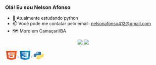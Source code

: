 ### Olá! Eu sou Nelson Afonso

- 🌱 Atualmente estudando python
- 📫 Você pode me contatar pelo email: nelsonafonso412@gmail.com
- 🗺 Moro em Camaçari/BA

<div align="center">
  <a href="https://github.com/Nelson-Afonso404">
  <img height="180em" src="https://github-readme-stats.vercel.app/api?username=Nelson-Afonso404&show_icons=true&theme=dark&include_all_commits=true&count_private=true"/>
  <img height="160em" src="https://github-readme-stats.vercel.app/api/top-langs/?username=Nelson-Afonso404&layout=compact&langs_count=7&theme=dark"/>
</div>
  <div style="display: inline_block"><br>
  <img align="center" alt="Rafa-HTML" height="30" width="40" src="https://raw.githubusercontent.com/devicons/devicon/master/icons/html5/html5-original.svg">
  <img align="center" alt="Rafa-CSS" height="30" width="40" src="https://raw.githubusercontent.com/devicons/devicon/master/icons/css3/css3-original.svg">
  <img align="center" alt="Rafa-Python" height="30" width="40" src="https://raw.githubusercontent.com/devicons/devicon/master/icons/python/python-original.svg">
</div>
